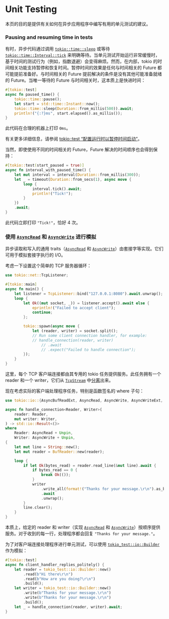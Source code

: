 # Unit Testing

本页的目的是提供有关如何在异步应用程序中编写有用的单元测试的建议。

### Pausing and resuming time in tests

有时，异步代码通过调用 [`tokio::time::sleep`](https://docs.rs/tokio/1/tokio/time/fn.sleep.html) 或等待 [`tokio::time::Interval::tick`](https://docs.rs/tokio/1/tokio/time/struct.Interval.html#method.tick) 来明确等待。当单元测试开始运行非常缓慢时，基于时间的测试行为（例如，指数退避）会变得麻烦。然而，在内部，tokio 的时间相关功能支持暂停和恢复时间。暂停时间的效果是任何与时间相关的 Future 都可能提前准备好。与时间相关的 Future 提前解决的条件是没有其他可能准备就绪的 Future。当唯一等待的 Future 与时间相关时，这本质上是快进时间：

```rust
#[tokio::test]
async fn paused_time() {
    tokio::time::pause();
    let start = std::time::Instant::now();
    tokio::time::sleep(Duration::from_millis(500)).await;
    println!("{:?}ms", start.elapsed().as_millis());
}
```

此代码在合理的机器上打印 `0ms`。

有关更多详细信息，请参阅 [tokio::test “配置运行时以暂停时间启动”](https://docs.rs/tokio/latest/tokio/attr.test.html#configure-the-runtime-to-start-with-time-paused)。

当然，即使使用不同的时间相关的 Future，Future 解决的时间顺序也会得到保持：

```rust
#[tokio::test(start_paused = true)]
async fn interval_with_paused_time() {
    let mut interval = interval(Duration::from_millis(300));
    let _ = timeout(Duration::from_secs(1), async move {
        loop {
            interval.tick().await;
            println!("Tick!");
        }
    })
    .await;
}
```

此代码立即打印 `"Tick!"`，恰好 4 次。

### 使用 [`AsyncRead`](https://docs.rs/tokio/latest/tokio/io/trait.AsyncRead.html) 和 [`AsyncWrite`](https://docs.rs/tokio/latest/tokio/io/trait.AsyncWrite.html) 进行模拟

异步读取和写入的通用 traits（[`AsyncRead`](https://docs.rs/tokio/latest/tokio/io/trait.AsyncRead.html) 和 [`AsyncWrite`](https://docs.rs/tokio/latest/tokio/io/trait.AsyncWrite.html)）由套接字等实现。它们可用于模拟套接字执行的 I/O。

考虑一下设置这个简单的 TCP 服务器循环：

```rust
use tokio::net::TcpListener;

#[tokio::main]
async fn main() {
    let listener = TcpListener::bind("127.0.0.1:8080").await.unwrap();
    loop {
        let Ok((mut socket, _)) = listener.accept().await else {
            eprintln!("Failed to accept client");
            continue;
        };

        tokio::spawn(async move {
            let (reader, writer) = socket.split();
            // Run some client connection handler, for example:
            // handle_connection(reader, writer)
                // .await
                // .expect("Failed to handle connection");
        });
    }
}
```

这里，每个 TCP 客户端连接都由其专用的 tokio 任务提供服务。此任务拥有一个 reader 和一个 writer，它们从 [`TcpStream`](https://docs.rs/tokio/latest/tokio/net/struct.TcpStream.html) 中[分离](https://docs.rs/tokio/latest/tokio/net/struct.TcpStream.html#method.split)出来。

现在考虑实际的客户端处理程序任务，特别是函数签名的 where 子句：

```rust
use tokio::io::{AsyncBufReadExt, AsyncRead, AsyncWrite, AsyncWriteExt, BufReader};

async fn handle_connection<Reader, Writer>(
    reader: Reader,
    mut writer: Writer,
) -> std::io::Result<()>
where
    Reader: AsyncRead + Unpin,
    Writer: AsyncWrite + Unpin,
{
    let mut line = String::new();
    let mut reader = BufReader::new(reader);

    loop {
        if let Ok(bytes_read) = reader.read_line(&mut line).await {
            if bytes_read == 0 {
                break Ok(());
            }
            writer
                .write_all(format!("Thanks for your message.\r\n").as_bytes())
                .await
                .unwrap();
        }
        line.clear();
    }
}
```

本质上，给定的 reader 和 writer（实现 [`AsyncRead`](https://docs.rs/tokio/latest/tokio/io/trait.AsyncRead.html) 和 [`AsyncWrite`](https://docs.rs/tokio/latest/tokio/io/trait.AsyncWrite.html)）按顺序提供服务。对于收到的每一行，处理程序都会回复 `"Thanks for your message."`。

为了对客户端连接处理程序进行单元测试，可以使用 [`tokio_test::io::Builder`](https://docs.rs/tokio-test/latest/tokio_test/io/struct.Builder.html) 作为模拟：

```rust
#[tokio::test]
async fn client_handler_replies_politely() {
    let reader = tokio_test::io::Builder::new()
        .read(b"Hi there\r\n")
        .read(b"How are you doing?\r\n")
        .build();
    let writer = tokio_test::io::Builder::new()
        .write(b"Thanks for your message.\r\n")
        .write(b"Thanks for your message.\r\n")
        .build();
    let _ = handle_connection(reader, writer).await;
}
```

